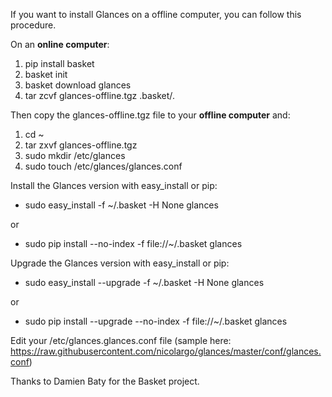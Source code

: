 If you want to install Glances on a offline computer, you can follow this procedure.

On an **online computer**:

1. pip install basket
2. basket init
3. basket download glances
4. tar zcvf glances-offline.tgz .basket/*.*

Then copy the glances-offline.tgz file to your **offline computer** and:

1. cd ~
2. tar zxvf glances-offline.tgz
3. sudo mkdir /etc/glances
4. sudo touch /etc/glances/glances.conf

Install the Glances version with easy_install or pip:

*  sudo easy_install -f ~/.basket -H None glances

or

*  sudo pip install --no-index -f file://~/.basket glances

Upgrade the Glances version with easy_install or pip:

*  sudo easy_install --upgrade -f ~/.basket -H None glances

or

*  sudo pip install --upgrade --no-index -f file://~/.basket glances

Edit your /etc/glances.glances.conf file (sample here: https://raw.githubusercontent.com/nicolargo/glances/master/conf/glances.conf)

Thanks to Damien Baty for the Basket project.